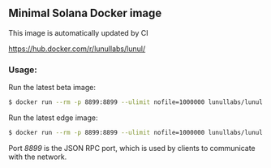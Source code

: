 ## Minimal Solana Docker image
This image is automatically updated by CI

https://hub.docker.com/r/lunullabs/lunul/

### Usage:
Run the latest beta image:
```bash
$ docker run --rm -p 8899:8899 --ulimit nofile=1000000 lunullabs/lunul:beta
```

Run the latest edge image:
```bash
$ docker run --rm -p 8899:8899 --ulimit nofile=1000000 lunullabs/lunul:edge
```

Port *8899* is the JSON RPC port, which is used by clients to communicate with the network.
